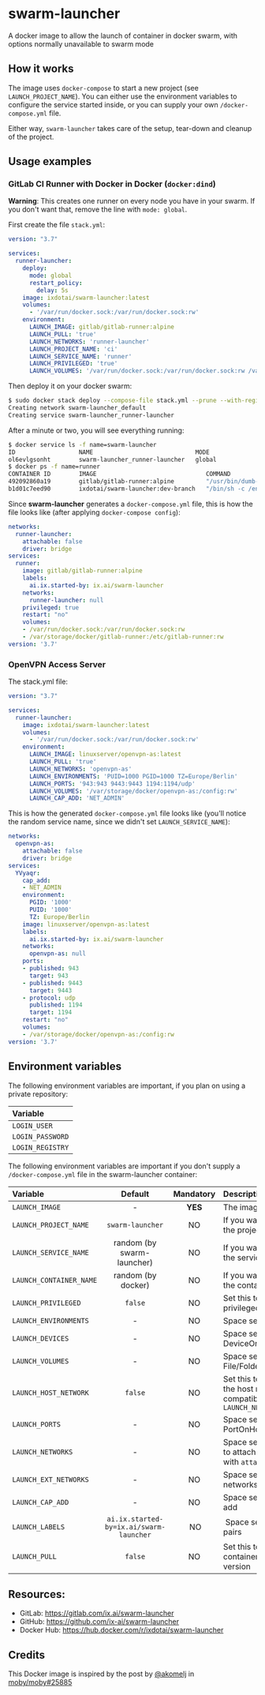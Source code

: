# swarm-launcher
A docker image to allow the launch of container in docker swarm, with options normally unavailable to swarm mode

## How it works

The image uses `docker-compose` to start a new project (see `LAUNCH_PROJECT_NAME`). You can either use the environment variables to configure the service started inside, or you can supply your own `/docker-compose.yml` file.

Either way, `swarm-launcher` takes care of the setup, tear-down and cleanup of the project.

## Usage examples

### GitLab CI Runner with Docker in Docker (`docker:dind`)

**Warning**: This creates one runner on every node you have in your swarm. If you don't want that, remove the line with `mode: global`.

First create the file `stack.yml`:
```yml
version: "3.7"

services:
  runner-launcher:
    deploy:
      mode: global
      restart_policy:
        delay: 5s
    image: ixdotai/swarm-launcher:latest
    volumes:
      - '/var/run/docker.sock:/var/run/docker.sock:rw'
    environment:
      LAUNCH_IMAGE: gitlab/gitlab-runner:alpine
      LAUNCH_PULL: 'true'
      LAUNCH_NETWORKS: 'runner-launcher'
      LAUNCH_PROJECT_NAME: 'ci'
      LAUNCH_SERVICE_NAME: 'runner'
      LAUNCH_PRIVILEGED: 'true'
      LAUNCH_VOLUMES: '/var/run/docker.sock:/var/run/docker.sock:rw /var/storage/docker/gitlab-runner:/etc/gitlab-runner:rw'
```

Then deploy it on your docker swarm:
```sh
$ sudo docker stack deploy --compose-file stack.yml --prune --with-registry-auth swarm-launcher
Creating network swarm-launcher_default
Creating service swarm-launcher_runner-launcher
```

After a minute or two, you will see everything running:
```sh
$ docker service ls -f name=swarm-launcher
ID                  NAME                             MODE                REPLICAS            IMAGE                               PORTS
ol6evlgsonht        swarm-launcher_runner-launcher   global              1/1                 ixdotai/swarm-launcher:latest
$ docker ps -f name=runner
CONTAINER ID        IMAGE                               COMMAND                  CREATED             STATUS              PORTS               NAMES
492092860a19        gitlab/gitlab-runner:alpine         "/usr/bin/dumb-init …"   2 minutes ago       Up 2 minutes                            ci_runner_1
b1d01c7eed90        ixdotai/swarm-launcher:dev-branch   "/bin/sh -c /entrypo…"   2 minutes ago       Up 2 minutes                            swarm-launcher_runner-launcher.x4aejcpuklo5bih3qmrcnxb6n.q7iajdrf2rrqibzhwvgikel80
```

Since **swarm-launcher** generates a `docker-compose.yml` file, this is how the file looks like (after applying `docker-compose config`):

```yml
networks:
  runner-launcher:
    attachable: false
    driver: bridge
services:
  runner:
    image: gitlab/gitlab-runner:alpine
    labels:
      ai.ix.started-by: ix.ai/swarm-launcher
    networks:
      runner-launcher: null
    privileged: true
    restart: "no"
    volumes:
    - /var/run/docker.sock:/var/run/docker.sock:rw
    - /var/storage/docker/gitlab-runner:/etc/gitlab-runner:rw
version: '3.7'
```

### OpenVPN Access Server

The stack.yml file:
```yml
version: "3.7"

services:
  runner-launcher:
    image: ixdotai/swarm-launcher:latest
    volumes:
      - '/var/run/docker.sock:/var/run/docker.sock:rw'
    environment:
      LAUNCH_IMAGE: linuxserver/openvpn-as:latest
      LAUNCH_PULL: 'true'
      LAUNCH_NETWORKS: 'openvpn-as'
      LAUNCH_ENVIRONMENTS: 'PUID=1000 PGID=1000 TZ=Europe/Berlin'
      LAUNCH_PORTS: '943:943 9443:9443 1194:1194/udp'
      LAUNCH_VOLUMES: '/var/storage/docker/openvpn-as:/config:rw'
      LAUNCH_CAP_ADD: 'NET_ADMIN'
```

This is how the generated `docker-compose.yml` file looks like (you'll notice the random service name, since we didn't set `LAUNCH_SERVICE_NAME`):
```yml
networks:
  openvpn-as:
    attachable: false
    driver: bridge
services:
  YVyaqr:
    cap_add:
    - NET_ADMIN
    environment:
      PGID: '1000'
      PUID: '1000'
      TZ: Europe/Berlin
    image: linuxserver/openvpn-as:latest
    labels:
      ai.ix.started-by: ix.ai/swarm-launcher
    networks:
      openvpn-as: null
    ports:
    - published: 943
      target: 943
    - published: 9443
      target: 9443
    - protocol: udp
      published: 1194
      target: 1194
    restart: "no"
    volumes:
    - /var/storage/docker/openvpn-as:/config:rw
version: '3.7'
```

## Environment variables

The following environment variables are important, if you plan on using a private repository:

| **Variable**     |
|:-----------------|
| `LOGIN_USER`     |
| `LOGIN_PASSWORD` |
| `LOGIN_REGISTRY` |

The following environment variables are important if you don't supply a `/docker-compose.yml` file in the swarm-launcher container:

| **Variable**            | **Default**                | **Mandatory** | **Description**                                 |
|:------------------------|:--------------------------:|:-------------:|:------------------------------------------------|
| `LAUNCH_IMAGE`          | -                          | **YES**       | The image for the container |
| `LAUNCH_PROJECT_NAME`   | `swarm-launcher`           | NO            | If you want to use a specific name for the project (similar to the stack name) |
| `LAUNCH_SERVICE_NAME`   | random (by swarm-launcher) | NO            | If you want to use a specific name for the service |
| `LAUNCH_CONTAINER_NAME` | random (by docker)         | NO            | If you want to use a specific name for the container (similar to the task name) |
| `LAUNCH_PRIVILEGED`     | `false`                    | NO            | Set this to `true` if you want to start a privileged container |
| `LAUNCH_ENVIRONMENTS`   | -                          | NO            | Space separated list of Key=Value pairs |
| `LAUNCH_DEVICES`        | -                          | NO            | Space separated list of DeviceOnHost:DeviceInContainer |
| `LAUNCH_VOLUMES`        | -                          | NO            | Space separated list of File/FolderOnHost:File/FolderInContainer |
| `LAUNCH_HOST_NETWORK`   | `false`                    | NO            | Set this to `true` to start the container on the host network. This option is not compatible with `LAUNCH_PORTS` and `LAUNCH_NETWORKS` |
| `LAUNCH_PORTS`          | -                          | NO            | Space separated list of PortOnHost:PortInContainer |
| `LAUNCH_NETWORKS`       | -                          | NO            | Space separated list of project networks to attach to. All networks are created with `attachable: false` |
| `LAUNCH_EXT_NETWORKS`   | -                          | NO            | Space separated list of external networks to attach to |
| `LAUNCH_CAP_ADD`        | -                          | NO            | Space separated list of capabilities to add |
| `LAUNCH_LABELS`         | `ai.ix.started-by=ix.ai/swarm-launcher` | NO | Space separated list of Label=Value pairs |
| `LAUNCH_PULL`           | `false`                    | NO            | Set this to `true` to check at every container start for the latest image version |

## Resources:
* GitLab: https://gitlab.com/ix.ai/swarm-launcher
* GitHub: https://github.com/ix-ai/swarm-launcher
* Docker Hub: https://hub.docker.com/r/ixdotai/swarm-launcher

## Credits
This Docker image is inspired by the post by [@akomelj](https://github.com/akomelj) in [moby/moby#25885](https://github.com/moby/moby/issues/25885#issuecomment-573449645)
